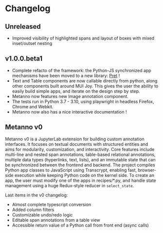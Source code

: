 # Changelog

## Unreleased

- Improved visibility of highlighted spans and layout of boxes with mixed inset/outset nesting

## v1.0.0.beta1

- Complete refacto of the framework: the Python-JS synchronized app mechanisms have been moved to a new library: [Pret](https://github.com/percevalw/pret) !
- Text and Table components are now callable directly from python, along other components built around MUI Joy. This gives the user the ability to easily build simple apps, and iterate on the design step by step.
- Metanno now features new Image annotation component.
- The tests run in Python 3.7 - 3.10, using playwright in headless Firefox, Chrome and Webkit.
- Metanno now also has a nice interactive documentation !

## Metanno v0

Metanno v0 is a JupyterLab extension for building custom annotation interfaces. It focuses on textual documents with structured entities and aims for modularity, customization, and interactivity. Core features include multi-line and nested span annotations, table-based relational annotations, multiple data types (hyperlinks, text, lists), and an immutable state that can be synchronized between the frontend and backend. The project compiles Python app classes to JavaScript using Transcrypt, enabling fast, browser-side execution while keeping Python code on the kernel side. To create an app, the user must modify one of the apps in recipes/*.py, and handle state management using a huge Redux-style reducer in `select_state`.

Last items in the v0 changelog:

- Almost complete typescript conversion
- Added column filters
- Customizable undo/redo logic
- Editable span annotations from a table view
- Accessible return value of a Python call from front end (async calls)
